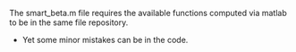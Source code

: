 The smart_beta.m file requires the available functions computed via matlab to be in the same file repository.
* Yet some minor mistakes can be in the code.

